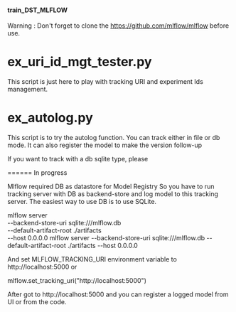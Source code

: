 #### train_DST_MLFLOW ####
Warning : Don't forget to clone the https://github.com/mlflow/mlflow before use.


# ex_uri_id_mgt_tester.py
This script is just here to play with tracking URI and experiment Ids management.


# ex_autolog.py
This script is to try the autolog function. You can track either in file or db mode. It can also register the model to make the version follow-up

If you want to track with a db sqlite type, please



====== In progress

Mlflow required DB as datastore for Model Registry So you have to run tracking server with DB as backend-store and log model to this tracking server. The easiest way to use DB is to use SQLite.

mlflow server \
    --backend-store-uri sqlite:///mlflow.db \
    --default-artifact-root ./artifacts \
    --host 0.0.0.0
mlflow server --backend-store-uri sqlite:///mlflow.db --default-artifact-root ./artifacts --host 0.0.0.0

And set MLFLOW_TRACKING_URI environment variable to http://localhost:5000 or

mlflow.set_tracking_uri("http://localhost:5000")

After got to http://localhost:5000 and you can register a logged model from UI or from the code.

